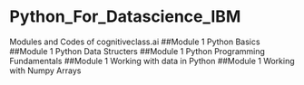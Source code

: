 # Python_For_Datascience_IBM
 Modules and Codes of cognitiveclass.ai
 ##Module 1 Python Basics
 ##Module 1 Python Data Structers
 ##Module 1 Python Programming Fundamentals
 ##Module 1 Working with data in Python
 ##Module 1 Working with Numpy Arrays
